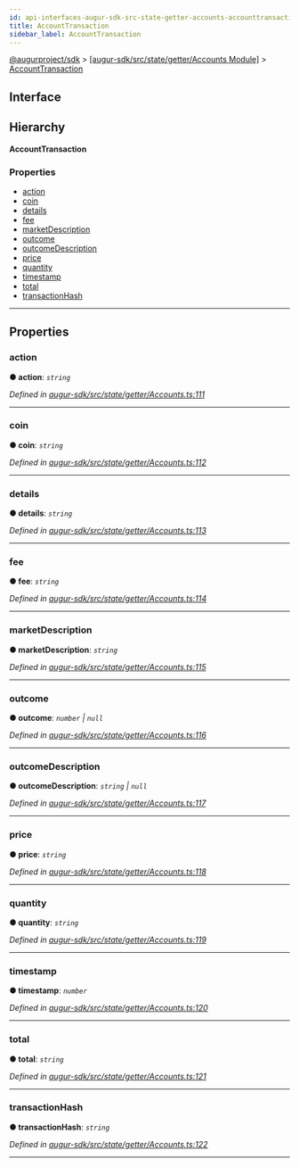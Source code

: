 ```yaml
---
id: api-interfaces-augur-sdk-src-state-getter-accounts-accounttransaction
title: AccountTransaction
sidebar_label: AccountTransaction
---
```


[@augurproject/sdk](api-readme.md) > [[augur-sdk/src/state/getter/Accounts Module]](api-modules-augur-sdk-src-state-getter-accounts-module.md) > [AccountTransaction](api-interfaces-augur-sdk-src-state-getter-accounts-accounttransaction.md)

## Interface

## Hierarchy

**AccountTransaction**

### Properties

* [action](api-interfaces-augur-sdk-src-state-getter-accounts-accounttransaction.md#action)
* [coin](api-interfaces-augur-sdk-src-state-getter-accounts-accounttransaction.md#coin)
* [details](api-interfaces-augur-sdk-src-state-getter-accounts-accounttransaction.md#details)
* [fee](api-interfaces-augur-sdk-src-state-getter-accounts-accounttransaction.md#fee)
* [marketDescription](api-interfaces-augur-sdk-src-state-getter-accounts-accounttransaction.md#marketdescription)
* [outcome](api-interfaces-augur-sdk-src-state-getter-accounts-accounttransaction.md#outcome)
* [outcomeDescription](api-interfaces-augur-sdk-src-state-getter-accounts-accounttransaction.md#outcomedescription)
* [price](api-interfaces-augur-sdk-src-state-getter-accounts-accounttransaction.md#price)
* [quantity](api-interfaces-augur-sdk-src-state-getter-accounts-accounttransaction.md#quantity)
* [timestamp](api-interfaces-augur-sdk-src-state-getter-accounts-accounttransaction.md#timestamp)
* [total](api-interfaces-augur-sdk-src-state-getter-accounts-accounttransaction.md#total)
* [transactionHash](api-interfaces-augur-sdk-src-state-getter-accounts-accounttransaction.md#transactionhash)

---

## Properties

<a id="action"></a>

###  action

**● action**: *`string`*

*Defined in [augur-sdk/src/state/getter/Accounts.ts:111](https://github.com/AugurProject/augur/blob/304ca83772/packages/augur-sdk/src/state/getter/Accounts.ts#L111)*

___
<a id="coin"></a>

###  coin

**● coin**: *`string`*

*Defined in [augur-sdk/src/state/getter/Accounts.ts:112](https://github.com/AugurProject/augur/blob/304ca83772/packages/augur-sdk/src/state/getter/Accounts.ts#L112)*

___
<a id="details"></a>

###  details

**● details**: *`string`*

*Defined in [augur-sdk/src/state/getter/Accounts.ts:113](https://github.com/AugurProject/augur/blob/304ca83772/packages/augur-sdk/src/state/getter/Accounts.ts#L113)*

___
<a id="fee"></a>

###  fee

**● fee**: *`string`*

*Defined in [augur-sdk/src/state/getter/Accounts.ts:114](https://github.com/AugurProject/augur/blob/304ca83772/packages/augur-sdk/src/state/getter/Accounts.ts#L114)*

___
<a id="marketdescription"></a>

###  marketDescription

**● marketDescription**: *`string`*

*Defined in [augur-sdk/src/state/getter/Accounts.ts:115](https://github.com/AugurProject/augur/blob/304ca83772/packages/augur-sdk/src/state/getter/Accounts.ts#L115)*

___
<a id="outcome"></a>

###  outcome

**● outcome**: *`number` \| `null`*

*Defined in [augur-sdk/src/state/getter/Accounts.ts:116](https://github.com/AugurProject/augur/blob/304ca83772/packages/augur-sdk/src/state/getter/Accounts.ts#L116)*

___
<a id="outcomedescription"></a>

###  outcomeDescription

**● outcomeDescription**: *`string` \| `null`*

*Defined in [augur-sdk/src/state/getter/Accounts.ts:117](https://github.com/AugurProject/augur/blob/304ca83772/packages/augur-sdk/src/state/getter/Accounts.ts#L117)*

___
<a id="price"></a>

###  price

**● price**: *`string`*

*Defined in [augur-sdk/src/state/getter/Accounts.ts:118](https://github.com/AugurProject/augur/blob/304ca83772/packages/augur-sdk/src/state/getter/Accounts.ts#L118)*

___
<a id="quantity"></a>

###  quantity

**● quantity**: *`string`*

*Defined in [augur-sdk/src/state/getter/Accounts.ts:119](https://github.com/AugurProject/augur/blob/304ca83772/packages/augur-sdk/src/state/getter/Accounts.ts#L119)*

___
<a id="timestamp"></a>

###  timestamp

**● timestamp**: *`number`*

*Defined in [augur-sdk/src/state/getter/Accounts.ts:120](https://github.com/AugurProject/augur/blob/304ca83772/packages/augur-sdk/src/state/getter/Accounts.ts#L120)*

___
<a id="total"></a>

###  total

**● total**: *`string`*

*Defined in [augur-sdk/src/state/getter/Accounts.ts:121](https://github.com/AugurProject/augur/blob/304ca83772/packages/augur-sdk/src/state/getter/Accounts.ts#L121)*

___
<a id="transactionhash"></a>

###  transactionHash

**● transactionHash**: *`string`*

*Defined in [augur-sdk/src/state/getter/Accounts.ts:122](https://github.com/AugurProject/augur/blob/304ca83772/packages/augur-sdk/src/state/getter/Accounts.ts#L122)*

___

